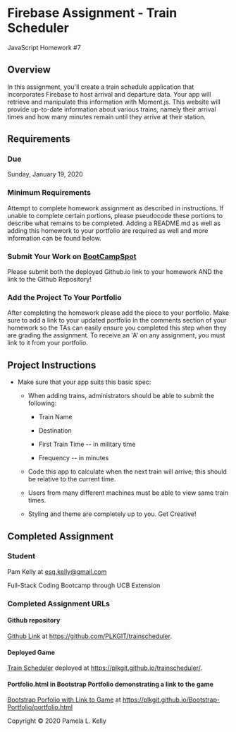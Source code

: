 # Firebase Assignment - Train Scheduler
JavaScript Homework #7


## Overview
In this assignment, you'll create a train schedule application that incorporates Firebase to host arrival and departure data. Your app will retrieve and manipulate this information with Moment.js. This website will provide up-to-date information about various trains, namely their arrival times and how many minutes remain until they arrive at their station.

## Requirements

### Due
Sunday, January 19, 2020

### Minimum Requirements
Attempt to complete homework assignment as described in instructions. If unable to complete certain portions, please pseudocode these portions to describe what remains to be completed. Adding a README.md as well as adding this homework to your portfolio are required as well and more information can be found below.

### Submit Your Work on [BootCampSpot](https://www.bootcampspot-v2.com/)
Please submit both the deployed Github.io link to your homework AND the link to the Github Repository!

### Add the Project To Your Portfolio
After completing the homework please add the piece to your portfolio. Make sure to add a link to your updated portfolio in the comments section of your homework so the TAs can easily ensure you completed this step when they are grading the assignment. To receive an 'A' on any assignment, you must link to it from your portfolio.

## Project Instructions

* Make sure that your app suits this basic spec:
  
  * When adding trains, administrators should be able to submit the following:
    
    * Train Name
    
    * Destination 
    
    * First Train Time -- in military time
    
    * Frequency -- in minutes
  
  * Code this app to calculate when the next train will arrive; this should be relative to the current time.
  
  * Users from many different machines must be able to view same train times.
  
  * Styling and theme are completely up to you. Get Creative!

## Completed Assignment

### Student
Pam Kelly at [esq.kelly@gmail.com](mailto:esq.kelly@gmail.com)

Full-Stack Coding Bootcamp through UCB Extension

### Completed Assignment URLs
#### Github repository
[Github Link](https://github.com/PLKGIT/trainscheduler) at https://github.com/PLKGIT/trainscheduler.
#### Deployed Game
[Train Scheduler](https://plkgit.github.io/trainscheduler/) deployed at https://plkgit.github.io/trainscheduler/.
#### Portfolio.html in Bootstrap Portfolio demonstrating a link to the game
[Bootstrap Porfolio with Link to Game](https://plkgit.github.io/Bootstrap-Portfolio/portfolio.html) at 
https://plkgit.github.io/Bootstrap-Portfolio/portfolio.html


Copyright &copy; 2020 Pamela L. Kelly


